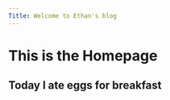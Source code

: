 ```yaml
---
Title: Welcome to Ethan's blog
---
```


# This is the Homepage

## Today I ate eggs for breakfast 






